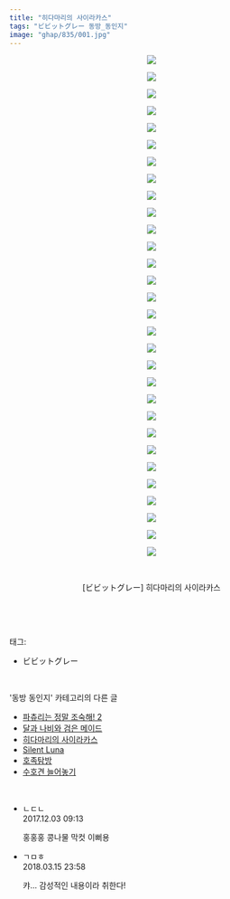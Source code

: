 ```yaml
---
title: "히다마리의 사이라카스"
tags: "ビビットグレー 동방_동인지"
image: "ghap/835/001.jpg"
---
```

<div class="article">
<p style="text-align: center; clear: none; float: none;"><img src="{{ site.nasurl }}/ghap/835/001.jpg"/></p>
<p style="text-align: center; clear: none; float: none;"><img src="{{ site.nasurl }}/ghap/835/002.jpg"/></p>
<p style="text-align: center; clear: none; float: none;"><img src="{{ site.nasurl }}/ghap/835/003.jpg"/></p>
<p style="text-align: center; clear: none; float: none;"><img src="{{ site.nasurl }}/ghap/835/004.jpg"/></p>
<p style="text-align: center; clear: none; float: none;"><img src="{{ site.nasurl }}/ghap/835/005.jpg"/></p>
<p style="text-align: center; clear: none; float: none;"><img src="{{ site.nasurl }}/ghap/835/006.jpg"/></p>
<p style="text-align: center; clear: none; float: none;"><img src="{{ site.nasurl }}/ghap/835/007.jpg"/></p>
<p style="text-align: center; clear: none; float: none;"><img src="{{ site.nasurl }}/ghap/835/008.jpg"/></p>
<p style="text-align: center; clear: none; float: none;"><img src="{{ site.nasurl }}/ghap/835/009.jpg"/></p>
<p style="text-align: center; clear: none; float: none;"><img src="{{ site.nasurl }}/ghap/835/010.jpg"/></p>
<p style="text-align: center; clear: none; float: none;"><img src="{{ site.nasurl }}/ghap/835/011.jpg"/></p>
<p style="text-align: center; clear: none; float: none;"><img src="{{ site.nasurl }}/ghap/835/012.jpg"/></p>
<p style="text-align: center; clear: none; float: none;"><img src="{{ site.nasurl }}/ghap/835/013.jpg"/></p>
<p style="text-align: center; clear: none; float: none;"><img src="{{ site.nasurl }}/ghap/835/014.jpg"/></p>
<p style="text-align: center; clear: none; float: none;"><img src="{{ site.nasurl }}/ghap/835/015.jpg"/></p>
<p style="text-align: center; clear: none; float: none;"><img src="{{ site.nasurl }}/ghap/835/016.jpg"/></p>
<p style="text-align: center; clear: none; float: none;"><img src="{{ site.nasurl }}/ghap/835/017.jpg"/></p>
<p style="text-align: center; clear: none; float: none;"><img src="{{ site.nasurl }}/ghap/835/018.jpg"/></p>
<p style="text-align: center; clear: none; float: none;"><img src="{{ site.nasurl }}/ghap/835/019.jpg"/></p>
<p style="text-align: center; clear: none; float: none;"><img src="{{ site.nasurl }}/ghap/835/020.jpg"/></p>
<p style="text-align: center; clear: none; float: none;"><img src="{{ site.nasurl }}/ghap/835/021.jpg"/></p>
<p style="text-align: center; clear: none; float: none;"><img src="{{ site.nasurl }}/ghap/835/022.jpg"/></p>
<p style="text-align: center; clear: none; float: none;"><img src="{{ site.nasurl }}/ghap/835/023.jpg"/></p>
<p style="text-align: center; clear: none; float: none;"><img src="{{ site.nasurl }}/ghap/835/024.jpg"/></p>
<p style="text-align: center; clear: none; float: none;"><img src="{{ site.nasurl }}/ghap/835/025.jpg"/></p>
<p style="text-align: center; clear: none; float: none;"><img src="{{ site.nasurl }}/ghap/835/026.jpg"/></p>
<p style="text-align: center; clear: none; float: none;"><img src="{{ site.nasurl }}/ghap/835/027.jpg"/></p>
<p style="text-align: center; clear: none; float: none;"><img src="{{ site.nasurl }}/ghap/835/028.jpg"/></p>
<p style="text-align: center; clear: none; float: none;"><img src="{{ site.nasurl }}/ghap/835/029.jpg"/></p>
<p style="text-align: center; clear: none; float: none;"><img src="{{ site.nasurl }}/ghap/835/030.jpg"/></p>
<p style="text-align: center; clear: none; float: none;"><br/></p>
<p style="text-align: center; clear: none; float: none;">[ビビットグレー] 히다마리의 사이라카스</p>
<p><br/></p>
</div><br/>
<div class="tagTrail">
<p>태그: </p>
<ul>
<li>ビビットグレー</li>
</ul>
</div><br/>
<div class="another">
<p>'동방 동인지' 카테고리의 다른 글</p>
<ul>
<li><a href="/2016-07-13-ghap_839">파츄리는 정말 조숙해! 2</a></li>
<li><a href="/2016-07-13-ghap_838">달과 나비와 검은 메이드</a></li>
<li><a href="/2016-07-13-ghap_835">히다마리의 사이라카스</a></li>
<li><a href="/2016-07-13-ghap_834">Silent Luna</a></li>
<li><a href="/2016-07-13-ghap_833">호족탐방</a></li>
<li><a href="/2016-07-13-ghap_832">수호견 늘어놓기</a></li>
</ul>
</div><br/>
<div class="cb_module cb_fluid">
<div class="cb_wrt cb_profile">
<div class="comment">
<ul>
<li class="cb_thumb_off" id="comment15143455">
<div class="cb_comment_area">
<div class="cb_info_area">
<div class="cb_section">
<span class="cb_nick_name">ㄴㄷㄴ</span>
</div>
<div class="cb_section">
<span class="cb_date">2017.12.03 09:13 </span>
</div>
</div>
<div class="cb_dsc_comment">
<p class="cb_dsc">
											홍홍홍  콩나물 막컷 이뻐용
										</p>
</div>
</div></li>
<li class="cb_thumb_off" id="comment15220005">
<div class="cb_comment_area">
<div class="cb_info_area">
<div class="cb_section">
<span class="cb_nick_name">ㄱㅁㅎ</span>
</div>
<div class="cb_section">
<span class="cb_date">2018.03.15 23:58 </span>
</div>
</div>
<div class="cb_dsc_comment">
<p class="cb_dsc">
											캬... 감성적인 내용이라 취한다!
										</p>
</div>
</div></li>
</ul>
</div>
</div><!-- commentList close -->
</div><br/>
